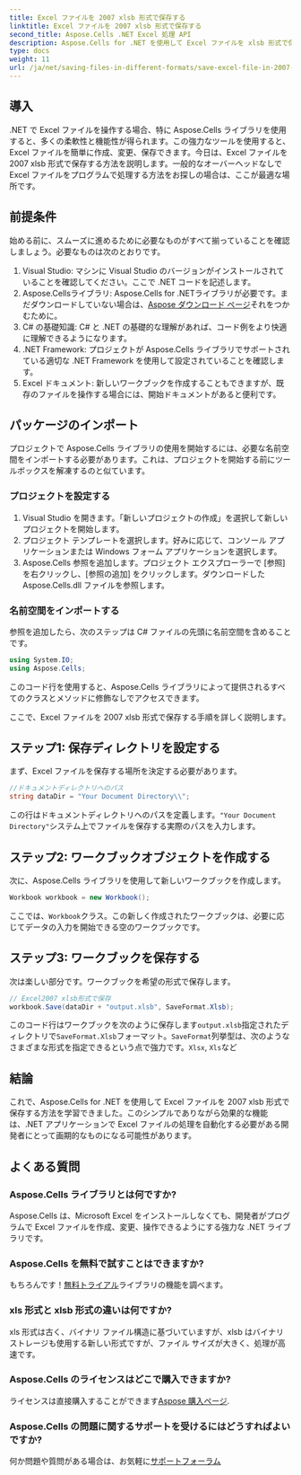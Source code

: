 ```yaml
---
title: Excel ファイルを 2007 xlsb 形式で保存する
linktitle: Excel ファイルを 2007 xlsb 形式で保存する
second_title: Aspose.Cells .NET Excel 処理 API
description: Aspose.Cells for .NET を使用して Excel ファイルを xlsb 形式で保存する方法を学びます。実用的な例を交えたステップバイステップのガイドがあなたを待っています。
type: docs
weight: 11
url: /ja/net/saving-files-in-different-formats/save-excel-file-in-2007-xlsb-format/
---
```

## 導入
.NET で Excel ファイルを操作する場合、特に Aspose.Cells ライブラリを使用すると、多くの柔軟性と機能性が得られます。この強力なツールを使用すると、Excel ファイルを簡単に作成、変更、保存できます。今日は、Excel ファイルを 2007 xlsb 形式で保存する方法を説明します。一般的なオーバーヘッドなしで Excel ファイルをプログラムで処理する方法をお探しの場合は、ここが最適な場所です。 
## 前提条件
始める前に、スムーズに進めるために必要なものがすべて揃っていることを確認しましょう。必要なものは次のとおりです。
1. Visual Studio: マシンに Visual Studio のバージョンがインストールされていることを確認してください。ここで .NET コードを記述します。 
2.  Aspose.Cellsライブラリ: Aspose.Cells for .NETライブラリが必要です。まだダウンロードしていない場合は、[Aspose ダウンロード ページ](https://releases.aspose.com/cells/net/)それをつかむために。 
3. C# の基礎知識: C# と .NET の基礎的な理解があれば、コード例をより快適に理解できるようになります。
4. .NET Framework: プロジェクトが Aspose.Cells ライブラリでサポートされている適切な .NET Framework を使用して設定されていることを確認します。
5. Excel ドキュメント: 新しいワークブックを作成することもできますが、既存のファイルを操作する場合には、開始ドキュメントがあると便利です。
## パッケージのインポート
プロジェクトで Aspose.Cells ライブラリの使用を開始するには、必要な名前空間をインポートする必要があります。これは、プロジェクトを開始する前にツールボックスを解凍するのと似ています。
### プロジェクトを設定する
1. Visual Studio を開きます。「新しいプロジェクトの作成」を選択して新しいプロジェクトを開始します。 
2. プロジェクト テンプレートを選択します。好みに応じて、コンソール アプリケーションまたは Windows フォーム アプリケーションを選択します。
3. Aspose.Cells 参照を追加します。プロジェクト エクスプローラーで [参照] を右クリックし、[参照の追加] をクリックします。ダウンロードした Aspose.Cells.dll ファイルを参照します。
### 名前空間をインポートする
参照を追加したら、次のステップは C# ファイルの先頭に名前空間を含めることです。
```csharp
using System.IO;
using Aspose.Cells;
```
このコード行を使用すると、Aspose.Cells ライブラリによって提供されるすべてのクラスとメソッドに修飾なしでアクセスできます。

ここで、Excel ファイルを 2007 xlsb 形式で保存する手順を詳しく説明します。
## ステップ1: 保存ディレクトリを設定する
まず、Excel ファイルを保存する場所を決定する必要があります。

```csharp
//ドキュメントディレクトリへのパス
string dataDir = "Your Document Directory\\";
```
この行はドキュメントディレクトリへのパスを定義します。`"Your Document Directory"`システム上でファイルを保存する実際のパスを入力します。
## ステップ2: ワークブックオブジェクトを作成する
次に、Aspose.Cells ライブラリを使用して新しいワークブックを作成します。

```csharp
Workbook workbook = new Workbook();
```
ここでは、`Workbook`クラス。この新しく作成されたワークブックは、必要に応じてデータの入力を開始できる空のワークブックです。
## ステップ3: ワークブックを保存する
次は楽しい部分です。ワークブックを希望の形式で保存します。
```csharp
// Excel2007 xlsb形式で保存
workbook.Save(dataDir + "output.xlsb", SaveFormat.Xlsb);
```
このコード行はワークブックを次のように保存します`output.xlsb`指定されたディレクトリで`SaveFormat.Xlsb`フォーマット。`SaveFormat`列挙型は、次のようなさまざまな形式を指定できるという点で強力です。`Xlsx`, `Xls`など
## 結論
これで、Aspose.Cells for .NET を使用して Excel ファイルを 2007 xlsb 形式で保存する方法を学習できました。このシンプルでありながら効果的な機能は、.NET アプリケーションで Excel ファイルの処理を自動化する必要がある開発者にとって画期的なものになる可能性があります。

## よくある質問
### Aspose.Cells ライブラリとは何ですか?
Aspose.Cells は、Microsoft Excel をインストールしなくても、開発者がプログラムで Excel ファイルを作成、変更、操作できるようにする強力な .NET ライブラリです。
### Aspose.Cells を無料で試すことはできますか?
もちろんです！[無料トライアル](https://releases.aspose.com/)ライブラリの機能を調べます。
### xls 形式と xlsb 形式の違いは何ですか?
xls 形式は古く、バイナリ ファイル構造に基づいていますが、xlsb はバイナリ ストレージも使用する新しい形式ですが、ファイル サイズが大きく、処理が高速です。
### Aspose.Cells のライセンスはどこで購入できますか?
ライセンスは直接購入することができます[Aspose 購入ページ](https://purchase.aspose.com/buy).
### Aspose.Cells の問題に関するサポートを受けるにはどうすればよいですか?
何か問題や質問がある場合は、お気軽に[サポートフォーラム](https://forum.aspose.com/c/cells/9)